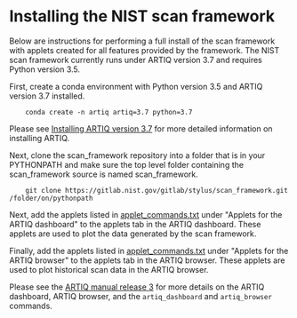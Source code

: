 Installing the NIST scan framework
==================================
Below are instructions for performing a full install of the scan framework with applets created
for all features provided by the framework.  The NIST scan framework currently runs under ARTIQ version 3.7 and 
requires Python version 3.5. 

First, create a conda environment with Python version 3.5 and ARTIQ version 3.7 installed.  

```
    conda create -n artiq artiq=3.7 python=3.7
```

Please see [Installing ARTIQ version 3.7](https://m-labs.hk/artiq/manual-release-3/installing.html) for more detailed
information on installing ARTIQ.

Next, clone the scan_framework repository into a folder that is in your PYTHONPATH and make sure 
the top level folder containing the scan_framework source is named scan_framework.

```
    git clone https://gitlab.nist.gov/gitlab/stylus/scan_framework.git /folder/on/pythonpath
```
    
Next, add the applets listed in [applet_commands.txt](applet_commands.txt) under 
"Applets for the ARTIQ dashboard" to the applets tab in the ARTIQ dashboard.  These applets are used 
to plot the data generated by the scan framework.

Finally, add the applets listed in [applet_commands.txt](applet_commands.txt) under 
"Applets for the ARTIQ browser" to the applets tab in the ARTIQ browser.  These applets are used 
to plot historical scan data in the ARTIQ browser.

Please see the [ARTIQ manual release 3](https://m-labs.hk/artiq/manual-release-3) for more details on the 
ARTIQ dashboard, ARTIQ browser, and the ```artiq_dashboard``` and ```artiq_browser``` commands.